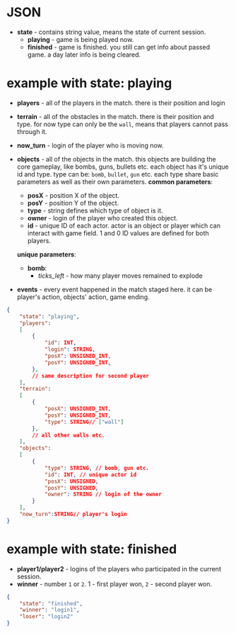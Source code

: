 # JSON
* **state** - contains string value, means the state of current session.
	* **playing** - game is being played now.
	* **finished** - game is finished. you still can get info about passed game. a day later info is being cleared.
# example with state: playing
* **players** - all of the players in the match. there is their position and login
* **terrain** - all of the obstacles in the match. there is their position and type. for now type can only be the `wall`, means that players cannot pass through it. 
* **now_turn** - login of the player who is moving now.
* **objects** - all of the objects in the match. this objects are building the core gameplay, like bombs, guns, bullets etc. each object has it's unique id and type. type can be: `bomb`, `bullet`, `gun` etc. each type share basic parameters as well as their own parameters. **common parameters**:
	* **posX** - position X of the object.
	* **posY** - position Y of the object.
	* **type** - string defines which type of object is it.
	* **owner** - login of the player who created this object.
	* **id** - unique ID of each actor. actor is an object or player which can interact with game field. 1 and 0 ID values are defined for both players.
	
	**unique parameters**:
	* **bomb**:
		* *ticks_left* - how many player moves remained to explode 
	
* **events** - every event happened in the match staged here. it can be player's action, objects' action, game ending. 
```json
{
	"state": "playing",
	"players": 
	[
		{
			"id": INT,
			"login": STRING,
			"posX": UNSIGNED_INT,
			"posY": UNSIGNED_INT,
		},
		// same description for second player
	],
	"terrain":
	[
		{
			"posX": UNSIGNED_INT,
			"posY": UNSIGNED_INT,
			"type": STRING// ["wall"]
		},
		// all other walls etc.
	],
	"objects":
	[
		{
			"type": STRING, // bomb, gun etc.
			"id": INT, // unique actor id
			"posX": UNSIGNED,
			"posY": UNSIGNED,
			"owner": STRING // login of the owner
		}
	],
	"now_turn":STRING// player's login
}
```
# example with state: finished
* **player1/player2** - logins of the players who participated in the current session.
* **winner** - number `1` or `2`. 1 - first player won, `2` - second player won.
```json
{
	"state": "finished",
	"winner": "login1",
	"loser": "login2"
}
```